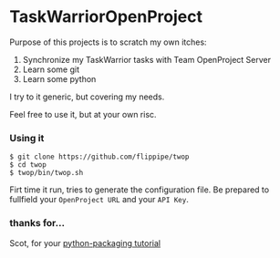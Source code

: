 TaskWarriorOpenProject
=============================

Purpose of this projects is to scratch my own itches:

1. Synchronize my TaskWarrior tasks with Team OpenProject Server
2. Learn some git
3. Learn some python

I try to it generic, but covering my needs.

Feel free to use it, but at your own risc.



### Using it

    $ git clone https://github.com/flippipe/twop
    $ cd twop
    $ twop/bin/twop.sh

Firt time it run, tries to generate the configuration file. Be prepared to fullfield your `OpenProject URL`  and your `API Key`.

### thanks for...

Scot, for your [python-packaging tutorial](https://python-packaging.readthedocs.io/en/latest/about.html)
